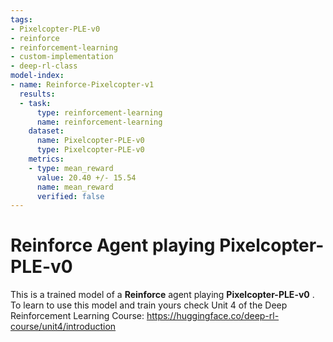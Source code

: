 ```yaml
---
tags:
- Pixelcopter-PLE-v0
- reinforce
- reinforcement-learning
- custom-implementation
- deep-rl-class
model-index:
- name: Reinforce-Pixelcopter-v1
  results:
  - task:
      type: reinforcement-learning
      name: reinforcement-learning
    dataset:
      name: Pixelcopter-PLE-v0
      type: Pixelcopter-PLE-v0
    metrics:
    - type: mean_reward
      value: 20.40 +/- 15.54
      name: mean_reward
      verified: false
---
```


  # **Reinforce** Agent playing **Pixelcopter-PLE-v0**
  This is a trained model of a **Reinforce** agent playing **Pixelcopter-PLE-v0** .
  To learn to use this model and train yours check Unit 4 of the Deep Reinforcement Learning Course: https://huggingface.co/deep-rl-course/unit4/introduction
  